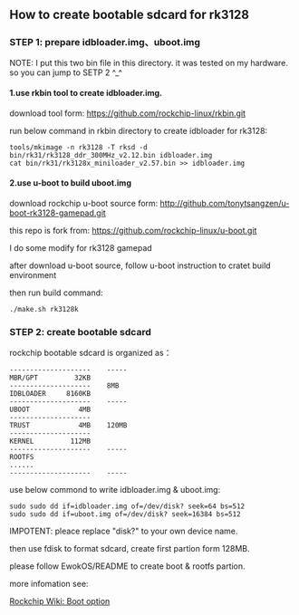 ## How to create bootable sdcard  for rk3128


### STEP 1: prepare idbloader.img、uboot.img 

NOTE: I put this two bin file in this directory. it was tested  on my hardware.
	  so you can jump to SETP 2 ^_^

#### 1.use rkbin tool to create idbloader.img.  

download tool form: https://github.com/rockchip-linux/rkbin.git

run below command in rkbin  directory to create idbloader for rk3128:

	tools/mkimage -n rk3128 -T rksd -d  bin/rk31/rk3128_ddr_300MHz_v2.12.bin idbloader.img
	cat bin/rk31/rk3128x_miniloader_v2.57.bin >> idbloader.img

#### 2.use u-boot to build uboot.img

download rockchip u-boot source form: http://github.com/tonytsangzen/u-boot-rk3128-gamepad.git

this repo is fork from:  https://github.com/rockchip-linux/u-boot.git

I do some modify for rk3128 gamepad

after download u-boot source, follow u-boot instruction to cratet build environment

then run build command:

	./make.sh rk3128k


### STEP 2: create bootable sdcard

rockchip bootable sdcard is  organized as：

	--------------------    -----
	MBR/GPT         32KB
	--------------------    8MB	
	IDBLOADER     8160KB
	--------------------    -----
	UBOOT            4MB
	--------------------
	TRUST            4MB    120MB
	--------------------
	KERNEL         112MB	
	--------------------    -----
	ROOTFS
	......
	--------------------    -----

use below commond to write idbloader.img & uboot.img:

	sudo sudo dd if=idbloader.img of=/dev/disk? seek=64 bs=512
	sudo sudo dd if=uboot.img of=/dev/disk? seek=16384 bs=512

IMPOTENT: pleace replace "disk?" to your own device name.

then use fdisk to format sdcard, create first partion form 128MB.

please follow EwokOS/README to create boot & rootfs partion.

more infomation see: 

   [Rockchip Wiki: Boot option](https://opensource.rock-chips.com/wiki_Boot_option)
